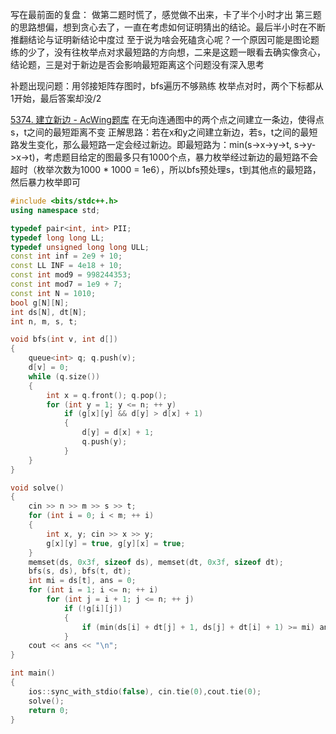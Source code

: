 写在最前面的复盘：
做第二题时慌了，感觉做不出来，卡了半个小时才出
第三题的思路想偏，想到贪心去了，一直在考虑如何证明猜出的结论。最后半小时在不断推翻结论与证明新结论中度过
至于说为啥会死磕贪心呢？一个原因可能是图论题练的少了，没有往枚举点对求最短路的方向想，二来是这题一眼看去确实像贪心，结论题，三是对于新边是否会影响最短距离这个问题没有深入思考

补题出现问题：用邻接矩阵存图时，bfs遍历不够熟练
枚举点对时，两个下标都从1开始，最后答案却没/2

[5374. 建立新边 - AcWing题库](https://www.acwing.com/problem/content/5377/)
在无向连通图中的两个点之间建立一条边，使得点s，t之间的最短距离不变
正解思路：若在x和y之间建立新边，若s，t之间的最短路发生变化，那么最短路一定会经过新边。即最短路为：min(s->x->y->t, s->y->x->t)，考虑题目给定的图最多只有1000个点，暴力枚举经过新边的最短路不会超时（枚举次数为1000 * 1000 = 1e6），所以bfs预处理s，t到其他点的最短路，然后暴力枚举即可
```cpp
#include <bits/stdc++.h>
using namespace std;

typedef pair<int, int> PII;
typedef long long LL;
typedef unsigned long long ULL;
const int inf = 2e9 + 10;
const LL INF = 4e18 + 10;
const int mod9 = 998244353;
const int mod7 = 1e9 + 7;
const int N = 1010;
bool g[N][N];
int ds[N], dt[N];
int n, m, s, t; 

void bfs(int v, int d[])
{
    queue<int> q; q.push(v);
    d[v] = 0;
    while (q.size())
    {
        int x = q.front(); q.pop();
        for (int y = 1; y <= n; ++ y)
            if (g[x][y] && d[y] > d[x] + 1)
            {
                d[y] = d[x] + 1;
                q.push(y);
            }
    }
}

void solve()
{
    cin >> n >> m >> s >> t;
    for (int i = 0; i < m; ++ i)
    {
        int x, y; cin >> x >> y;
        g[x][y] = true, g[y][x] = true;
    }
    memset(ds, 0x3f, sizeof ds), memset(dt, 0x3f, sizeof dt);
    bfs(s, ds), bfs(t, dt);
    int mi = ds[t], ans = 0;
    for (int i = 1; i <= n; ++ i)
        for (int j = i + 1; j <= n; ++ j)
            if (!g[i][j])
            {
                if (min(ds[i] + dt[j] + 1, ds[j] + dt[i] + 1) >= mi) ans ++ ;
            }
    cout << ans << "\n";
}

int main()
{
    ios::sync_with_stdio(false), cin.tie(0),cout.tie(0);
    solve();
    return 0;
}
```